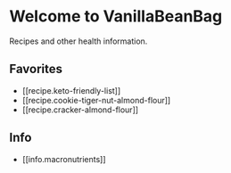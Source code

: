 # Welcome to VanillaBeanBag

Recipes and other health information.

## Favorites
- [[recipe.keto-friendly-list]]
- [[recipe.cookie-tiger-nut-almond-flour]]
- [[recipe.cracker-almond-flour]]

## Info
- [[info.macronutrients]]